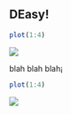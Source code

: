 
## DEasy!

``` r
plot(1:4)
```

![](README_files/figure-gfm/unnamed-chunk-1-1.png)<!-- -->

blah blah blah¡

``` r
plot(1:4)
```

![](README_files/figure-gfm/unnamed-chunk-2-1.png)<!-- -->
